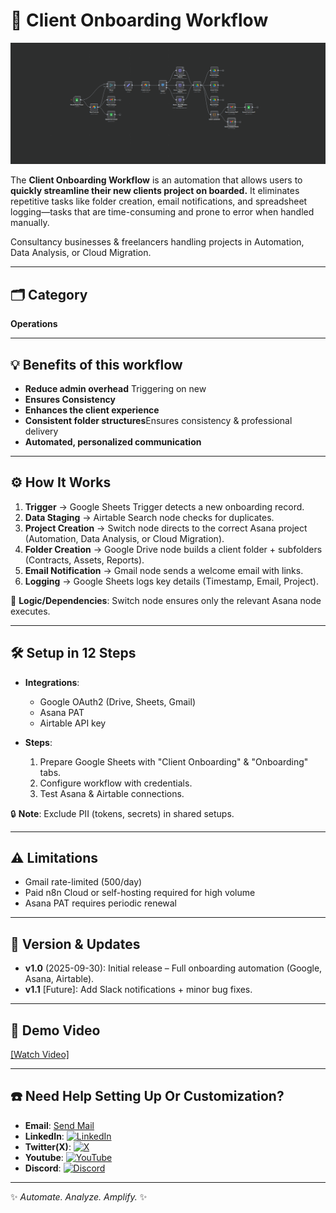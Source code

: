 # 🚀 Client Onboarding Workflow

![Client Onboarding Workflow](./Clients_Onboarding_workflow.png)

The **Client Onboarding Workflow** is an automation that allows users to **quickly streamline their new clients project on boarded.** It eliminates repetitive tasks like folder creation, email notifications, and spreadsheet logging—tasks that are time-consuming and prone to error when handled manually.

Consultancy businesses & freelancers handling projects in Automation, Data Analysis, or Cloud Migration.

---

## 🗂️ Category

**Operations**

---

## 💡 Benefits of this workflow

- **Reduce admin overhead** Triggering on new
- **Ensures Consistency**
- **Enhances the client experience**
- **Consistent folder structures**Ensures consistency & professional delivery
- **Automated, personalized communication**

---

## ⚙️ How It Works

1. **Trigger** → Google Sheets Trigger detects a new onboarding record.
2. **Data Staging** → Airtable Search node checks for duplicates.
3. **Project Creation** → Switch node directs to the correct Asana project (Automation, Data Analysis, or Cloud Migration).
4. **Folder Creation** → Google Drive node builds a client folder + subfolders (Contracts, Assets, Reports).
5. **Email Notification** → Gmail node sends a welcome email with links.
6. **Logging** → Google Sheets logs key details (Timestamp, Email, Project).

🔗 **Logic/Dependencies**: Switch node ensures only the relevant Asana node executes.

---

## 🛠️ Setup in 12 Steps

- **Integrations**:

  - Google OAuth2 (Drive, Sheets, Gmail)
  - Asana PAT
  - Airtable API key

- **Steps**:
  1. Prepare Google Sheets with "Client Onboarding" & "Onboarding" tabs.
  2. Configure workflow with credentials.
  3. Test Asana & Airtable connections.

🔒 **Note**: Exclude PII (tokens, secrets) in shared setups.

---

## ⚠️ Limitations

- Gmail rate-limited (500/day)
- Paid n8n Cloud or self-hosting required for high volume
- Asana PAT requires periodic renewal

---

## 📌 Version & Updates

- **v1.0** (2025-09-30): Initial release – Full onboarding automation (Google, Asana, Airtable).
- **v1.1** [Future]: Add Slack notifications + minor bug fixes.

---

## 🎥 Demo Video

[[Watch Video] ](https://www.loom.com/share/982b3d443f4349739c99f85ccde9a466?sid=8826bca0-e28b-4ba7-86c0-acdc6f749e4b)

---

## ☎️ Need Help Setting Up Or Customization?

- **Email**: [Send Mail](info@electronicexchange.ng)
- **LinkedIn**: [![LinkedIn](https://img.shields.io/badge/LinkedIn-%230077B5.svg?logo=linkedin&logoColor=white)](https://linkedin.com/in/ohunilu)
- **Twitter(X)**: [![X](https://img.shields.io/badge/X-black.svg?logo=X&logoColor=white)](https://x.com/ohunilu)
- **Youtube**: [![YouTube](https://img.shields.io/badge/YouTube-%23FF0000.svg?logo=YouTube&logoColor=white)](https://youtube.com/@ohunilu)
- **Discord**: [![Discord](https://img.shields.io/badge/Discord-%237289DA.svg?logo=discord&logoColor=white)](https://discord.gg/ohunilu)

---

✨ _Automate. Analyze. Amplify._ ✨
